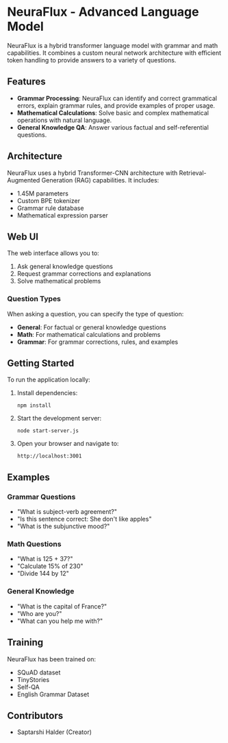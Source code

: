 # NeuraFlux - Advanced Language Model

NeuraFlux is a hybrid transformer language model with grammar and math capabilities. It combines a custom neural network architecture with efficient token handling to provide answers to a variety of questions.

## Features

- **Grammar Processing**: NeuraFlux can identify and correct grammatical errors, explain grammar rules, and provide examples of proper usage.
- **Mathematical Calculations**: Solve basic and complex mathematical operations with natural language.
- **General Knowledge QA**: Answer various factual and self-referential questions.

## Architecture

NeuraFlux uses a hybrid Transformer-CNN architecture with Retrieval-Augmented Generation (RAG) capabilities. It includes:

- 1.45M parameters
- Custom BPE tokenizer
- Grammar rule database
- Mathematical expression parser

## Web UI

The web interface allows you to:

1. Ask general knowledge questions
2. Request grammar corrections and explanations
3. Solve mathematical problems

### Question Types

When asking a question, you can specify the type of question:

- **General**: For factual or general knowledge questions
- **Math**: For mathematical calculations and problems
- **Grammar**: For grammar corrections, rules, and examples

## Getting Started

To run the application locally:

1. Install dependencies:
   ```
   npm install
   ```

2. Start the development server:
   ```
   node start-server.js
   ```

3. Open your browser and navigate to:
   ```
   http://localhost:3001
   ```

## Examples

### Grammar Questions

- "What is subject-verb agreement?"
- "Is this sentence correct: She don't like apples"
- "What is the subjunctive mood?"

### Math Questions

- "What is 125 + 37?"
- "Calculate 15% of 230"
- "Divide 144 by 12"

### General Knowledge

- "What is the capital of France?"
- "Who are you?"
- "What can you help me with?"

## Training

NeuraFlux has been trained on:
- SQuAD dataset
- TinyStories
- Self-QA
- English Grammar Dataset

## Contributors

- Saptarshi Halder (Creator) 